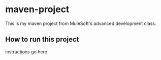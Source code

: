 # maven-project

This is my maven project from MuleSoft's advanced development class.

## How to run this project

instructions go here